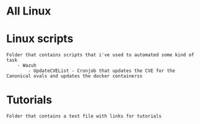 # All Linux

# Linux scripts
    Folder that contains scripts that i've used to automated some kind of task
        - Wazuh
            - UpdateCVEList - Cronjob that updates the CVE for the Canonical ovals and updates the docker containerss

# Tutorials

    Folder that contains a text file with links for tutorials 
